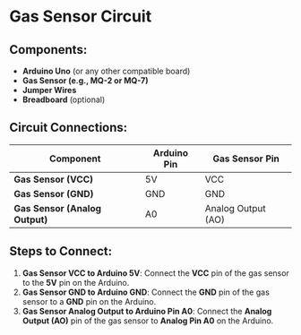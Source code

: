 # Gas Sensor Circuit 

## Components:
- **Arduino Uno** (or any other compatible board)
- **Gas Sensor (e.g., MQ-2 or MQ-7)**
- **Jumper Wires**
- **Breadboard** (optional)

## Circuit Connections:

| Component                     | Arduino Pin     | Gas Sensor Pin          |
|-------------------------------|-----------------|-------------------------|
| **Gas Sensor (VCC)**           | 5V              | VCC                     |
| **Gas Sensor (GND)**           | GND             | GND                     |
| **Gas Sensor (Analog Output)** | A0              | Analog Output (AO)      |

## Steps to Connect:
1. **Gas Sensor VCC to Arduino 5V**: Connect the **VCC** pin of the gas sensor to the **5V** pin on the Arduino.
2. **Gas Sensor GND to Arduino GND**: Connect the **GND** pin of the gas sensor to a **GND** pin on the Arduino.
3. **Gas Sensor Analog Output to Arduino Pin A0**: Connect the **Analog Output (AO)** pin of the gas sensor to **Analog Pin A0** on the Arduino.
